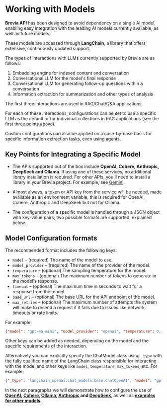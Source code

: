 # Working with Models

**Brevia API** has been designed to avoid dependency on a single AI model, enabling easy integration with the leading AI models currently available, as well as future models.

These models are accessed through **LangChain**, a library that offers extensive, continuously updated support.

The types of interactions with LLMs currently supported by Brevia are as follows:

1. Embedding engine for indexed content and conversation
2. Conversational LLM for the model's final response
3. Conversational LLM for generating follow-up questions within a conversation
4. Information extraction for summarization and other types of analysis

The first three interactions are used in RAG/Chat/Q&A applications.

For each of these interactions, configurations can be set to use a specific LLM as the default or for individual collections in RAG applications (see the first three points above).

Custom configurations can also be applied on a case-by-case basis for specific information extraction tasks, even using agents.

## Key Points for Integrating a Specific Model

- The APIs supported out of the box include **OpenAI, Cohere, Anthropic, DeepSeek and Ollama**. If using one of these services, no additional library installation is required. For other APIs, you'll need to install a library in your Brevia project. For example, see [Gemini](https://python.langchain.com/docs/integrations/chat/google_generative_ai/).

- Almost always, a token or API key from the service will be needed, made available as an environment variable; this is required for OpenAI, Cohere, Anthropic and DeepSeek but not for Ollama.

- The configuration of a specific model is handled through a JSON object with key-value pairs; two possible formats are supported, explained below.

## Model Configuration formats

The recommended format includes the following keys:

- `model` – (required) The name of the model to use.
- `model_provider` – (required) The name of the provider of the model.
- `temperature` – (optional) The sampling temperature for the model.
- `max_tokens` – (optional) The maximum number of tokens to generate in the model's response.
- `timeout` – (optional) The maximum time in seconds to wait for a response from the model.
- `base_url` – (optional) The base URL for the API endpoint of the model.
- `max_retries` – (optional) The maximum number of attempts the system will make to resend a request if it fails due to issues like network timeouts or rate limits.

For example:

```json
{"model": "gpt-4o-mini", "model_provider": "openai", "temperature": 0, "max_tokens": 1000, "timeout": 60, "max_retries": 3, "base_url": "https://api.openai.com/v1"}
```

Other keys can be added as needed, depending on the model and the specific requirements of the interaction.

Alternatively you can explicitly specify the ChatModel class using `_type` with the fully qualified name of the LangChain class responsible for interacting with the model and other keys like `model`, `temperature`, `max_tokens`, etc. For example:

```json
{"_type": "langchain_openai.chat_models.base.ChatOpenAI", "model": "gpt-4o-mini", "temperature": 0, "max_tokens": 1000}
```

In the next paragraphs we will demonstrate how to configure the use of **[OpenAI](openai.md), [Cohere](cohere.md), [Ollama](ollama.md), [Anthropic](anthropic.md) and [DeepSeek](deepseek.md)**, as well as **[examples for other models](other_models.md)**.

